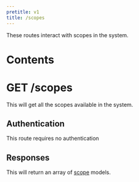 ```yaml
---
pretitle: v1
title: /scopes
---
```


These routes interact with scopes in the system.

# Contents
<!-- toc -->

# GET /scopes
This will get all the scopes available in the system.

## Authentication
This route requires no authentication

## Responses
This will return an array of [scope](/docs/models/scope) models.